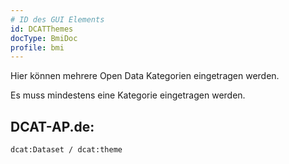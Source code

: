 ```yaml
---
# ID des GUI Elements
id: DCATThemes
docType: BmiDoc
profile: bmi
---
```


Hier können mehrere Open Data Kategorien eingetragen werden.

Es muss mindestens eine Kategorie eingetragen werden.

## DCAT-AP.de:
`dcat:Dataset / dcat:theme`
